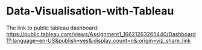 # Data-Visualisation-with-Tableau

The link to public tableau dashboard: https://public.tableau.com/views/Assignment1_16621263265440/Dashboard1?:language=en-US&publish=yes&:display_count=n&:origin=viz_share_link
